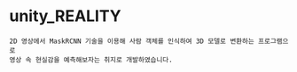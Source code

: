 # unity_REALITY
```
2D 영상에서 MaskRCNN 기술을 이용해 사람 객체를 인식하여 3D 모델로 변환하는 프로그램으로  
영상 속 현실감을 예측해보자는 취지로 개발하였습니다.
```
